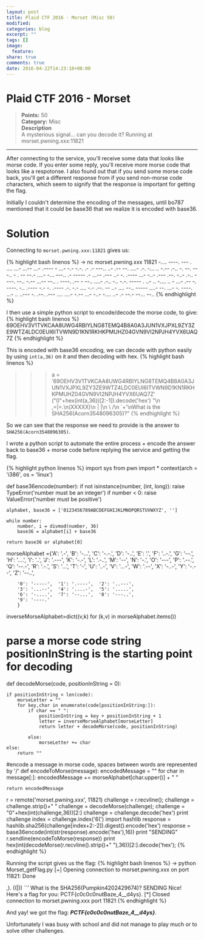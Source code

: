 ```yaml
---
layout: post
title: Plaid CTF 2016 - Morset (Misc 50)
modified:
categories: blog
excerpt: ""
tags: []
image:
  feature:
share: true
comments: true
date: 2016-04-22T14:23:18+08:00
---
```


# Plaid CTF 2016 - Morset
>**Points:** 50  
**Category:** Misc  
**Description**  
A mysterious signal… can you decode it? Running at morset.pwning.xxx:11821

---

After connecting to the service, you'll receive some data that looks like morse code. If you enter some reply, you'll receive more morse code that looks like a respotonse. I also found out that if you send some morse code back, you'll get a different response from if you send non-morse code characters, which seem to signify that the response is important for getting the flag.

Initially I couldn't determine the encoding of the messages, until bo787 mentioned that it could be base36 that we realize it is encoded with base36.

# Solution

Connecting to `morset.pwning.xxx:11821` gives us:

{% highlight bash linenos %}
→ nc morset.pwning.xxx 11821
-.... ----. --- . .... ...- ...-- ...- .---- - ...- -.- -.-. .- .- ---.. ..- .-- --. ....- .-. -... .. -.-- .-.. -. --. ---.. - . -- --.- ....- -... ---.. .- ----- .- ...-- .--- ..- -. .---- ...- -..- .--- .--. -..- .-.. ----. --.. -.-- ...-- --.. . ----. .-- - --.. ....- .-.. -.. -.-. ----- . ..- .. -.... .. - ...- .-- -. ----. -.. .---- -.- -. .---- .-. -.- .... -.- .--. -- ..- .... --.. ----- ....- --. ...- -. ----. ...- .. ..--- -. .--. .--- .... ....- -.-- ...- -..- -.... ..- .- --.- --... --..
{% endhighlight %}

I then use a simple python script to encode/decode the morse code, to give:
{% highlight bash linenos %}
69OEHV3V1TVKCAA8UWG4RBIYLNG8TEMQ4B8A0A3JUN1VXJPXL9ZY3ZE9WTZ4LDC0EUI6ITVWN9D1KN1RKHKPMUHZ04GVN9VI2NPJH4YVX6UAQ7Z
{% endhighlight %}

This is encoded with base36 encoding, we can decode with python easily by using `int(a,36)` on it and then decoding with hex.
{% highlight bash linenos %}
>>> a = '69OEHV3V1TVKCAA8UWG4RBIYLNG8TEMQ4B8A0A3JUN1VXJPXL9ZY3ZE9WTZ4LDC0EUI6ITVWN9D1KN1RKHKPMUHZ04GVN9VI2NPJH4YVX6UAQ7Z'
>>> ("0"+hex(int(a,36))[2:-1]).decode('hex')
"\n ,=|=.\n(XXXXX)\n |   |\n \\   /\n  `+'\nWhat is the SHA256(Acorn3548096305)?"
{% endhighlight %}

So we can see that the response we need to provide is the answer to `SHA256(Acorn3548096305)`.

I wrote a python script to automate the entire process + encode the answer back to base36 + morse code before replying the service and getting the flag.

{% highlight python linenos %}
import sys
from pwn import *
context(arch = 'i386', os = 'linux')

def base36encode(number):
    if not isinstance(number, (int, long)):
        raise TypeError('number must be an integer')
    if number < 0:
        raise ValueError('number must be positive')

    alphabet, base36 = ['0123456789ABCDEFGHIJKLMNOPQRSTUVWXYZ', '']

    while number:
        number, i = divmod(number, 36)
        base36 = alphabet[i] + base36

    return base36 or alphabet[0]


morseAlphabet ={'A': '.-',     'B': '-...',   'C': '-.-.', 
        'D': '-..',    'E': '.',      'F': '..-.',
        'G': '--.',    'H': '....',   'I': '..',
        'J': '.---',   'K': '-.-',    'L': '.-..',
        'M': '--',     'N': '-.',     'O': '---',
        'P': '.--.',   'Q': '--.-',   'R': '.-.',
        'S': '...',    'T': '-',      'U': '..-',
        'V': '...-',   'W': '.--',    'X': '-..-',
        'Y': '-.--',   'Z': '--..',
        
        '0': '-----',  '1': '.----',  '2': '..---',
        '3': '...--',  '4': '....-',  '5': '.....',
        '6': '-....',  '7': '--...',  '8': '---..',
        '9': '----.' 
        }
    

inverseMorseAlphabet=dict((v,k) for (k,v) in morseAlphabet.items())

# parse a morse code string positionInString is the starting point for decoding
def decodeMorse(code, positionInString = 0):
    
    if positionInString < len(code):
        morseLetter = ""
        for key,char in enumerate(code[positionInString:]):
            if char == " ":
                positionInString = key + positionInString + 1
                letter = inverseMorseAlphabet[morseLetter]
                return letter + decodeMorse(code, positionInString)
            
            else:
                morseLetter += char
    else:
        return ""
    
#encode a message in morse code, spaces between words are represented by '/'
def encodeToMorse(message):
    encodedMessage = ""
    for char in message[:]:
        encodedMessage += morseAlphabet[char.upper()] + " "
            
    return encodedMessage

r = remote('morset.pwning.xxx', 11821)
challenge = r.recvline();
challenge = challenge.strip()+" "
challenge = decodeMorse(challenge);
challenge = "0"+hex(int(challenge,36))[2:]
challenge = challenge.decode('hex')
print challenge
index = challenge.index('6(')
import hashlib
response = hashlib.sha256(challenge[index+2:-2]).digest().encode('hex')
response = base36encode(int(str(response).encode('hex'),16))
print "SENDING"
r.sendline(encodeToMorse(response))
print hex(int(decodeMorse(r.recvline().strip()+" "),36))[2:].decode('hex');
{% endhighlight %}

Running the script gives us the flag:
{% highlight bash linenos %}
→ python Morset_getFlag.py
[+] Opening connection to morset.pwning.xxx on port 11821: Done

 ,).
((|))
 ``'
What is the SHA256(Pumpkin4202429674)?
SENDING
Nice! Here's a flag for you: PCTF{c0c0c0nutBaze_4__d4ys}.
[*] Closed connection to morset.pwning.xxx port 11821
{% endhighlight %}

And yay! we got the flag: ***PCTF{c0c0c0nutBaze_4__d4ys}***.

Unfortunately I was busy with school and did not manage to play much or to solve other challenges.
